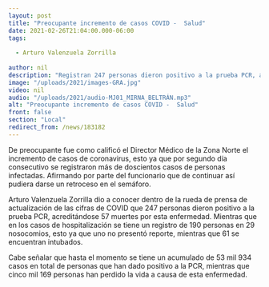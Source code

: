 ```yaml
---
layout: post
title: "Preocupante incremento de casos COVID -  Salud"
date: 2021-02-26T21:04:00.000-06:00
tags:
  
  - Arturo Valenzuela Zorrilla
  
author: nil
description: "Registran 247 personas dieron positivo a la prueba PCR, acreditándose 57 muertes por esta enfermedad."
image: "/uploads/2021/images-GRA.jpg"
video: nil
audio: "/uploads/2021/audio-MJ01_MIRNA_BELTRÁN.mp3"
alt: "Preocupante incremento de casos COVID -  Salud"
front: false
section: "Local"
redirect_from: /news/183182
---
```


De preocupante fue como calificó el Director Médico de la Zona Norte el incremento de casos de coronavirus, esto ya que por segundo día consecutivo se registraron más de doscientos casos de personas infectadas. Afirmando por parte del funcionario que de continuar así pudiera darse un retroceso en el semáforo.

Arturo Valenzuela Zorrilla dio a conocer dentro de la rueda de prensa de actualización de las cifras de COVID que 247 personas dieron positivo a la prueba PCR, acreditándose 57 muertes por esta enfermedad. Mientras que en los casos de hospitalización se tiene un registro de 190 personas en 29 nosocomios, esto ya que uno no presentó reporte, mientras que 61 se encuentran intubados. 

Cabe señalar que hasta el momento se tiene un acumulado de 53 mil 934 casos en total de personas que han dado positivo a la PCR, mientras que cinco mil 169 personas han perdido la vida a causa de esta enfermedad.